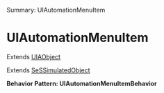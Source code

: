 Summary: UIAutomationMenuItem

# UIAutomationMenuItem

Extends [UIAObject](UIAObject.md)

Extends [SeSSimulatedObject](SeSSimulatedObject.md)





**Behavior Pattern: UIAutomationMenuItemBehavior**


<!-- ============================== property summary ========================== -->

	
<!-- ============================== action summary ========================== -->


<!-- ============================== property detail ========================== -->
	
	
<!-- ============================== action detail ========================== -->
		

